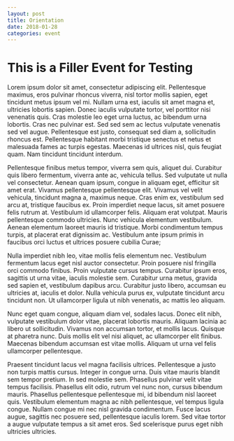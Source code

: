 ```yaml
---
layout: post
title: Orientation
date: 2018-01-28
categories: event
---
```


# This is a Filler Event for Testing

Lorem ipsum dolor sit amet, consectetur adipiscing elit. Pellentesque maximus, eros pulvinar rhoncus viverra, nisl tortor mollis sapien, eget tincidunt metus ipsum vel mi. Nullam urna est, iaculis sit amet magna et, ultricies lobortis sapien. Donec iaculis vulputate tortor, vel porttitor nisi venenatis quis. Cras molestie leo eget urna luctus, ac bibendum urna lobortis. Cras nec pulvinar est. Sed sed sem ac lectus vulputate venenatis sed vel augue. Pellentesque est justo, consequat sed diam a, sollicitudin rhoncus est. Pellentesque habitant morbi tristique senectus et netus et malesuada fames ac turpis egestas. Maecenas id ultrices nisl, quis feugiat quam. Nam tincidunt tincidunt interdum.

Pellentesque finibus metus tempor, viverra sem quis, aliquet dui. Curabitur quis libero fermentum, viverra ante ac, vehicula tellus. Sed vulputate ut nulla vel consectetur. Aenean quam ipsum, congue in aliquam eget, efficitur sit amet erat. Vivamus pellentesque pellentesque elit. Vivamus vel velit vehicula, tincidunt magna a, maximus neque. Cras enim ex, vestibulum sed arcu at, tristique faucibus ex. Proin imperdiet neque lacus, sit amet posuere felis rutrum at. Vestibulum id ullamcorper felis. Aliquam erat volutpat. Mauris pellentesque commodo ultricies. Nunc vehicula elementum vestibulum. Aenean elementum laoreet mauris id tristique. Morbi condimentum tempus turpis, at placerat erat dignissim ac. Vestibulum ante ipsum primis in faucibus orci luctus et ultrices posuere cubilia Curae;

Nulla imperdiet nibh leo, vitae mollis felis elementum nec. Vestibulum fermentum lacus eget nisl auctor consectetur. Proin posuere nisl fringilla orci commodo finibus. Proin vulputate cursus tempus. Curabitur ipsum eros, sagittis ut urna vitae, iaculis molestie sem. Curabitur urna metus, gravida sed sapien et, vestibulum dapibus arcu. Curabitur justo libero, accumsan eu ultricies at, iaculis et dolor. Nulla vehicula purus ex, vulputate tincidunt arcu tincidunt non. Ut ullamcorper ligula ut nibh venenatis, ac mattis leo aliquam.

Nunc eget quam congue, aliquam diam vel, sodales lacus. Donec elit nibh, vulputate vestibulum dolor vitae, placerat lobortis mauris. Aliquam lacinia ac libero ut sollicitudin. Vivamus non accumsan tortor, et mollis lacus. Quisque at pharetra nunc. Duis mollis elit vel nisi aliquet, ac ullamcorper elit finibus. Maecenas bibendum accumsan est vitae mollis. Aliquam ut urna vel felis ullamcorper pellentesque.

Praesent tincidunt lacus vel magna facilisis ultrices. Pellentesque a justo non turpis mattis cursus. Integer in congue urna. Duis vitae mauris blandit sem tempor pretium. In sed molestie sem. Phasellus pulvinar velit vitae tempus facilisis. Phasellus elit odio, rutrum vel nunc non, cursus bibendum mauris. Phasellus pellentesque pellentesque mi, id bibendum nisl laoreet quis. Vestibulum elementum magna ac nibh pellentesque, vel tempus ligula congue. Nullam congue mi nec nisl gravida condimentum. Fusce lacus augue, sagittis nec posuere sed, pellentesque iaculis lorem. Sed vitae tortor a augue vulputate tempus a sit amet eros. Sed scelerisque purus eget nibh ultricies ultricies.